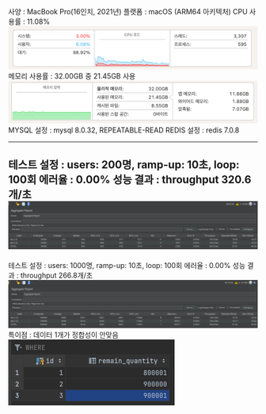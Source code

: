 사양 : MacBook Pro(16인치, 2021년)
플랫폼 : macOS (ARM64 아키텍처)
CPU 사용률 : 11.08%
![img.png](img.png)
메모리 사용률 : 32.00GB 중 21.45GB 사용
![img_1.png](img_1.png)
MYSQL 설정 : mysql 8.0.32, REPEATABLE-READ
REDIS 설정 : redis 7.0.8

---
테스트 설정 : users: 200명, ramp-up: 10초, loop: 100회
에러율 : 0.00%
성능 결과 : throughput 320.6개/초
![img_2.png](img_2.png)
---
테스트 설정 : users: 1000명, ramp-up: 10초, loop: 100회
에러율 : 0.00%
성능 결과 : throughput 266.8개/초
![img_3.png](img_3.png)
특이점 : 데이터 1개가 정합성이 안맞음
![img_4.png](img_4.png)
